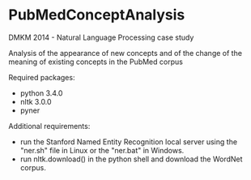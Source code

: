 PubMedConceptAnalysis
=====================

DMKM 2014 - Natural Language Processing case study

Analysis of the appearance of new concepts and of the change of the meaning of existing concepts in the PubMed corpus

Required packages:
  - python 3.4.0
  - nltk 3.0.0
  - pyner

Additional requirements:
  - run the Stanford Named Entity Recognition local server using the "ner.sh" file in Linux or the "ner.bat" in Windows.
  - run nltk.download() in the python shell and download the WordNet corpus.
